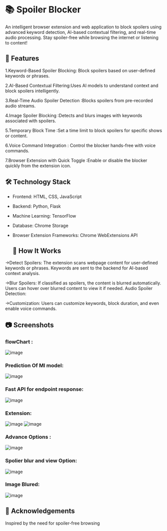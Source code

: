 #   📚 Spoiler Blocker

An intelligent browser extension and web application to block spoilers using advanced keyword detection, 
AI-based contextual filtering, and real-time audio processing. Stay spoiler-free while browsing the internet or listening to content!


##  🚀 Features
  
1.Keyword-Based Spoiler Blocking: Block spoilers based on user-defined keywords or phrases.

2.AI-Based Contextual Filtering:Uses AI models to understand context and block spoilers intelligently.

3.Real-Time Audio Spoiler Detection :Blocks spoilers from pre-recorded audio streams.

4.Image Spoiler Blocking :Detects and blurs images with keywords associated with spoilers.

5.Temporary Block Time :Set a time limit to block spoilers for specific shows or content.

6.Voice Command Integration : Control the blocker hands-free with voice commands.

7.Browser Extension with Quick Toggle :Enable or disable the blocker quickly from the extension icon.



   ## 🛠️ Technology Stack
 - Frontend: HTML, CSS, JavaScript
 
 - Backend: Python, Flask
 
 - Machine Learning: TensorFlow 
 
 - Database: Chrome Storage
 
 - Browser Extension Frameworks: Chrome  WebExtensions API

 

   ## 🌟 How It Works
->Detect Spoilers:
The extension scans webpage content for user-defined keywords or phrases.
Keywords are sent to the backend for AI-based context analysis.

->Blur Spoilers:
If classified as spoilers, the content is blurred automatically.
Users can hover over blurred content to view it if needed.
Audio Spoiler Detection:

->Customization:
Users can customize keywords, block duration, and even enable voice commands.

  
##    📷 Screenshots

    

 ### flowChart :

  
  ![image](https://github.com/user-attachments/assets/c7f57198-9193-4523-afee-279b2d68586c)


###  Prediction Of Ml model:

  ![image](https://github.com/user-attachments/assets/710c8ac2-ba20-4e80-831d-c026e14369f2)



###  Fast API for endpoint response:

  ![image](https://github.com/user-attachments/assets/50348e53-1148-44b9-97a1-f0128bd96d1c)


###  Extension:

  ![image](https://github.com/user-attachments/assets/d6a0c6e5-c33e-43f3-a0e6-d3fd0b3cdff0)        ![image](https://github.com/user-attachments/assets/b44ee08f-84bd-4ebe-bf60-452d63256a44)


###  Advance Options :
  ![image](https://github.com/user-attachments/assets/ddf739bb-0e69-46b5-9ee8-c9cb14cd4804)



###  Spolier blur and view Option:
  ![image](https://github.com/user-attachments/assets/81aec336-4aaf-4999-8558-221ea6fca074)

###  Image Blured:

  ![image](https://github.com/user-attachments/assets/322ba78d-3c85-4c0e-945c-d0696aab83b9)


  ##    💌 Acknowledgements
      
Inspired by the need for spoiler-free browsing




  


  




  






